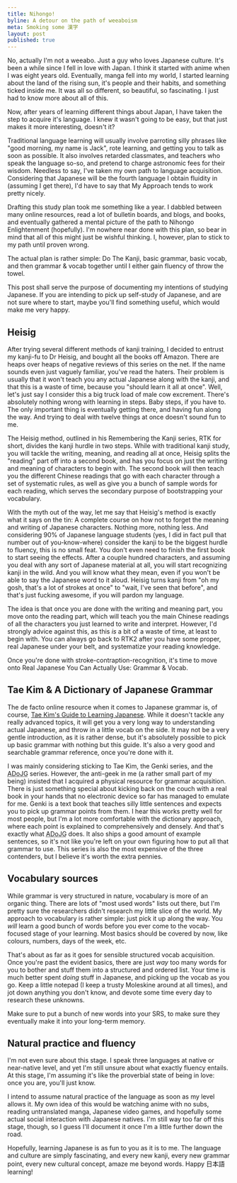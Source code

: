 ```yaml
---
title: Nihongo!
byline: A detour on the path of weeaboism
meta: Smoking some 漢字
layout: post
published: true
---
```

No, actually I'm not a weeabo. Just a guy who loves Japanese culture. It's been a while since I fell in love with Japan. I think it started with anime when I was eight years old. Eventually, manga fell into my world, I started learning about the land of the rising sun, it's people and their habits, and something ticked inside me. It was all so different, so beautiful, so fascinating. I just had to know more about all of this.

Now, after years of learning different things about Japan, I have taken the step to acquire it's language. I knew it wasn't going to be easy, but that just makes it more interesting, doesn't it?

Traditional language learning will usually involve parroting silly phrases like "good morning, my name is Jack", rote learning, and getting you to talk as soon as possible. It also involves retarded classmates, and teachers who speak the language so-so, and pretend to charge astronomic fees for their wisdom. Needless to say, I've taken my own path to language acquisition. Considering that Japanese will be the fourth language I obtain fluidity in (assuming I get there), I'd have to say that My Approach tends to work pretty nicely.

Drafting this study plan took me something like a year. I dabbled between many online resources, read a lot of bulletin boards, and blogs, and books, and eventually gathered a mental picture of the path to Nihongo Enlightenment (hopefully). I'm nowhere near done with this plan, so bear in mind that all of this might just be wishful thinking. I, however, plan to stick to my path until proven wrong.

The actual plan is rather simple: Do The Kanji, basic grammar, basic vocab, and then grammar &amp; vocab together until I either gain fluency of throw the towel.

This post shall serve the purpose of documenting my intentions of studying Japanese. If you are intending to pick up self-study of Japanese, and are not sure where to start, maybe you'll find something useful, which would make me very happy.

## Heisig

After trying several different methods of kanji training, I decided to entrust my kanji-fu to Dr Heisig, and bought all the books off Amazon. There are heaps over heaps of negative reviews of this series on the net. If the name sounds even just vaguely familiar, you've read the haters. Their problem is usually that it won't teach you any actual Japanese along with the kanji, and that this is a waste of time, because you "should learn it all at once". Well, let's just say I consider this a big truck load of male cow excrement. There's absolutely nothing wrong with learning in steps. Baby steps, if you have to. The only important thing is eventually getting there, and having fun along the way. And trying to deal with twelve things at once doesn't sound fun to me.

The Heisig method, outlined in his Remembering the Kanji series, RTK for short, divides the kanji hurdle in two steps. While with traditional kanji study, you will tackle the writing, meaning, and reading all at once, Heisig splits the "reading" part off into a second book, and has you focus on just the writing and meaning of characters to begin with. The second book will then teach you the different Chinese readings that go with each character through a set of systematic rules, as well as give you a bunch of sample words for each reading, which serves the secondary purpose of bootstrapping your vocabulary.

With the myth out of the way, let me say that Heisig's method is exactly what it says on the tin: A complete course on how not to forget the meaning and writing of Japanese characters. Nothing more, nothing less. And considering 90% of Japanese language students (yes, I did in fact pull that number out of you-know-where) consider the kanji to be the biggest hurdle to fluency, this is no small feat. You don't even need to finish the first book to start seeing the effects. After a couple hundred characters, and assuming you deal with any sort of Japanese material at all, you will start recognizing kanji in the wild. And you will know what they mean, even if you won't be able to say the Japanese word to it aloud. Heisig turns kanji from "oh my gosh, that's a lot of strokes at once" to "wait, I've seen that before", and that's just fucking awesome, if you will pardon my language.

The idea is that once you are done with the writing and meaning part, you move onto the reading part, which will teach you the main Chinese readings of all the characters you just learned to write and interpret. However, I'd strongly advice against this, as this *is* a bit of a waste of time, at least to begin with. You can always go back to RTK2 after you have some proper, real Japanese under your belt, and systematize your reading knowledge.

Once you're done with stroke-contraption-recognition, it's time to move onto Real Japanese You Can Actually Use: Grammar &amp; Vocab.

## Tae Kim & A Dictionary of Japanese Grammar

The de facto online resource when it comes to Japanese grammar is, of course, [Tae Kim's Guide to Learning Japanese](http://www.guidetojapanese.org/). While it doesn't tackle any really advanced topics, it will get you a very long way to understanding actual Japanese, and throw in a little vocab on the side. It may not be a very gentle introduction, as it is rather dense, but it's absolutely possible to pick up basic grammar with nothing but this guide. It's also a very good and searchable grammar reference, once you're done with it.

I was mainly considering sticking to Tae Kim, the Genki series, and the <abbr title="A Dictionary of Japanese Grammar">ADoJG</abbr> series. However, the anti-geek in me (a rather small part of my being) insisted that I acquired a physical resource for grammar acquisition. There is just something special about kicking back on the couch with a real book in your hands that no electronic device so far has managed to emulate for me. Genki is a text book that teaches silly little sentences and expects you to pick up grammar points from them. I hear this works pretty well for most people, but I'm a lot more comfortable with the dictionary approach, where each point is explained to comprehensively and densely. And that's exactly what <abbr title="A Dictionary of Japanese Grammar">ADoJG</abbr> does. It also ships a good amount of example sentences, so it's not like you're left on your own figuring how to put all that grammar to use. This series is also the most expensive of the three contenders, but I believe it's worth the extra pennies.

## Vocabulary sources

While grammar is very structured in nature, vocabulary is more of an organic thing. There are lots of "most used words" lists out there, but I'm pretty sure the researchers didn't research my little slice of the world. My approach to vocabulary is rather simple: just pick it up along the way. You *will* learn a good bunch of words before you ever come to the vocab-focused stage of your learning. Most basics should be covered by now, like colours, numbers, days of the week, etc.

That's about as far as it goes for sensible structured vocab acquisition. Once you're past the evident basics, there are just *way* too many words for you to bother and stuff them into a structured and ordered list. Your time is much better spent *doing* stuff in Japanese, and picking up the vocab as you go. Keep a little notepad (I keep a trusty Moleskine around at all times), and jot down anything you don't know, and devote some time every day to research these unknowns.

Make sure to put a bunch of new words into your SRS, to make sure they eventually make it into your long-term memory.

## Natural practice and fluency

I'm not even sure about this stage. I speak three languages at native or near-native level, and yet I'm still unsure about what exactly fluency entails. At this stage, I'm assuming it's like the proverbial state of being in love: once you are, you'll just know.

I intend to assume natural practice of the language as soon as my level allows it. My own idea of this would be watching anime with no subs, reading untranslated manga, Japanese video games, and hopefully some actual social interaction with Japanese natives. I'm still way too far off this stage, though, so I guess I'll document it once I'm a little further down the road.

Hopefully, learning Japanese is as fun to you as it is to me. The language and culture are simply fascinating, and every new kanji, every new grammar point, every new cultural concept, amaze me beyond words. Happy 日本語 learning!
